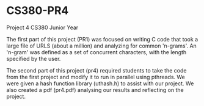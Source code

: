 # CS380-PR4
Project 4 CS380 Junior Year

The first part of this project (PR1) was focused on writing C code that took a large file of URLS (about a million) and analyzing for common 'n-grams'. 
An 'n-gram' was defined as a set of concurrent characters, with the length specified by the user. 

The second part of this project (pr4) required students to take the code from the first project and modify it to run in parallel using pthreads. We were given a hash function library 
(uthash.h) to assist with our project. We also created a pdf (pr4.pdf) analysing our results and reflecting on the project. 
